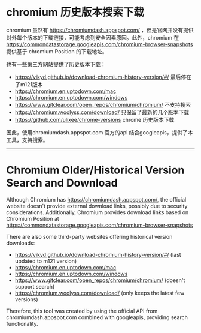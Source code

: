 # chromium 历史版本搜索下载

chromium 虽然有 https://chromiumdash.appspot.com/ ，但是官网并没有提供对外每个版本的下载链接，可能考虑到安全因素原因。此外，chromium 在 https://commondatastorage.googleapis.com/chromium-browser-snapshots 提供基于 chromium Position 的下载地址。

也有一些第三方网站提供了历史版本下载：
- https://vikyd.github.io/download-chromium-history-version/#/ 最后停在了m121版本
- https://chromium.en.uptodown.com/mac
- https://chromium.en.uptodown.com/windows
- https://www.gitclear.com/open_repos/chromium/chromium/ 不支持搜索
- https://chromium.woolyss.com/download/ 只保留了最新的几个版本下载
- https://github.com/ulixee/chrome-versions chrome 历史版本下载


因此，使用chromiumdash.appspot.com 官方的api 结合googleapis，提供了本工具，支持搜索。

---

# Chromium Older/Historical Version Search and Download

Although Chromium has https://chromiumdash.appspot.com/, the official website doesn't provide external download links, possibly due to security considerations. Additionally, Chromium provides download links based on Chromium Position at https://commondatastorage.googleapis.com/chromium-browser-snapshots

There are also some third-party websites offering historical version downloads:
- https://vikyd.github.io/download-chromium-history-version/#/ (last updated to m121 version)
- https://chromium.en.uptodown.com/mac
- https://chromium.en.uptodown.com/windows
- https://www.gitclear.com/open_repos/chromium/chromium/ (doesn't support search)
- https://chromium.woolyss.com/download/ (only keeps the latest few versions)


Therefore, this tool was created by using the official API from chromiumdash.appspot.com combined with googleapis, providing search functionality.